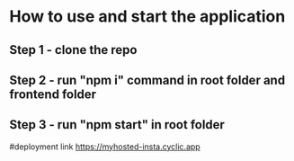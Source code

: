 # How to use and start the application 
## Step 1 - clone the repo 
## Step 2 - run "npm i" command in root folder and frontend folder
## Step 3 - run "npm start" in root folder


#deployment link
https://myhosted-insta.cyclic.app
